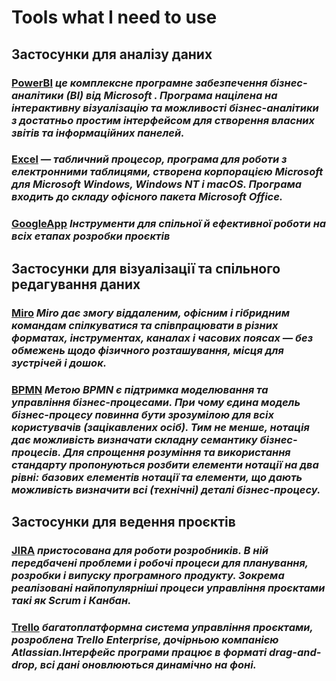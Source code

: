 # Tools what I need to use
## Застосунки для аналізу даних
### [PowerBI](https://powerbi.microsoft.com/en-us/) _це комплексне програмне забезпечення бізнес-аналітики (BI) від Microsoft . Програма націлена на інтерактивну візуалізацію та можливості бізнес-аналітики з достатньо простим інтерфейсом для створення власних звітів та інформаційних панелей._
### [Excel](https://apps.apple.com/ru/app/microsoft-excel/id586683407) _— табличний процесор, програма для роботи з електронними таблицями, створена корпорацією Microsoft для Microsoft Windows, Windows NT і macOS. Програма входить до складу офісного пакета Microsoft Office._
### [GoogleApp](https://workspace.google.com/) _Інструменти для спільної й ефективної роботи на всіх етапах розробки проєктів_
## Застосунки для візуалізації та спільного редагування даних
### [Miro](https://miro.com/) _Miro дає змогу віддаленим, офісним і гібридним командам спілкуватися та співпрацювати в різних форматах, інструментах, каналах і часових поясах — без обмежень щодо фізичного розташування, місця для зустрічей і дошок._
### [BPMN](https://bpmn.io/) _Метою BPMN є підтримка моделювання та управління бізнес-процесами. При чому єдина модель бізнес-процесу повинна бути зрозумілою для всіх користувачів (зацікавлених осіб). Тим не менше, нотація дає можливість визначати складну семантику бізнес-процесів. Для спрощення розуміння та використання стандарту пропонуються розбити елементи нотації на два рівні: базових елементів нотації та елементи, що дають можливість визначити всі (технічні) деталі бізнес-процесу._
## Застосунки для ведення проєктів
### [JIRA](https://www.atlassian.com/software/jira) _пристосована для роботи розробників. В ній передбачені проблеми і робочі процеси для планування, розробки і випуску програмного продукту. Зокрема реалізовані найпопулярніші процеси управління проєктами такі як Scrum і Канбан._
### [Trello](https://trello.com/home) _багатоплатформна система управління проєктами, розроблена Trello Enterprise, дочірньою компанією Atlassian.Інтерфейс програми працює в форматі drag-and-drop, всі дані оновлюються динамічно на фоні._
